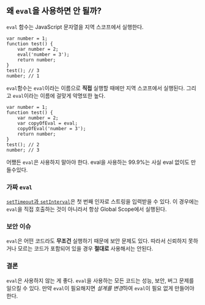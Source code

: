 ## 왜 `eval`을 사용하면 안 될까?

`eval` 함수는 JavaScript 문자열을 지역 스코프에서 실행한다.

    var number = 1;
    function test() {
        var number = 2;
        eval('number = 3');
        return number;
    }
    test(); // 3
    number; // 1

`eval`함수는 `eval`이라는 이름으로 **직접** 실행할 때에만 지역 스코프에서 실행된다. 그리고 `eval`이라는 이름에 걸맞게 악명또한 높다.

    var number = 1;
    function test() {
        var number = 2;
        var copyOfEval = eval;
        copyOfEval('number = 3');
        return number;
    }
    test(); // 2
    number; // 3

어쨌든 `eval`은 사용하지 말아야 한다. eval을 사용하는 99.9%는 사실 eval 없이도 만들수있다.

### 가짜 `eval`

[`setTimeout`과 `setInterval`](#other.timeouts)은 첫 번째 인자로 스트링을 입력받을 수 있다. 이 경우에는 `eval`을 직접 호출하는 것이 아니라서 항상 Global Scope에서 실행된다.

### 보안 이슈

`eval`은 어떤 코드라도 **무조건** 실행하기 때문에 보안 문제도 있다. 따라서 신뢰하지 못하거나 모르는 코드가 포함되어 있을 경우 **절대로** 사용해서는 안된다.

### 결론

`eval`은 사용하지 않는 게 좋다. `eval`을 사용하는 모든 코드는 성능, 보안, 버그 문제를 일으킬 수 있다. 만약 `eval`이 필요해지면 *설계를 변경*하여 `eval`이 필요 없게 만들어야 한다.
